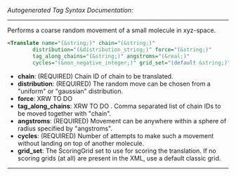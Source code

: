 <!-- THIS IS AN AUTOGENERATED FILE: Don't edit it directly, instead change the schema definition in the code itself. -->

_Autogenerated Tag Syntax Documentation:_

---
Performs a coarse random movement of a small molecule in xyz-space.

```xml
<Translate name="(&string;)" chain="(&string;)"
        distribution="(&distribution_string;)" force="(&string;)"
        tag_along_chains="(&string;)" angstroms="(&real;)"
        cycles="(&non_negative_integer;)" grid_set="(default &string;)" />
```

-   **chain**: (REQUIRED) Chain ID of chain to be translated.
-   **distribution**: (REQUIRED) The random move can be chosen from a "uniform" or "gaussian" distribution.
-   **force**: XRW TO DO
-   **tag_along_chains**: XRW TO DO . Comma separated list of chain IDs to be moved together with "chain".
-   **angstroms**: (REQUIRED) Movement can be anywhere within a sphere of radius specified by "angstroms".
-   **cycles**: (REQUIRED) Number of attempts to make such a movement without landing on top of another molecule.
-   **grid_set**: The ScoringGrid set to use for scoring the translation. If no scoring grids (at all) are present in the XML, use a default classic grid.

---
